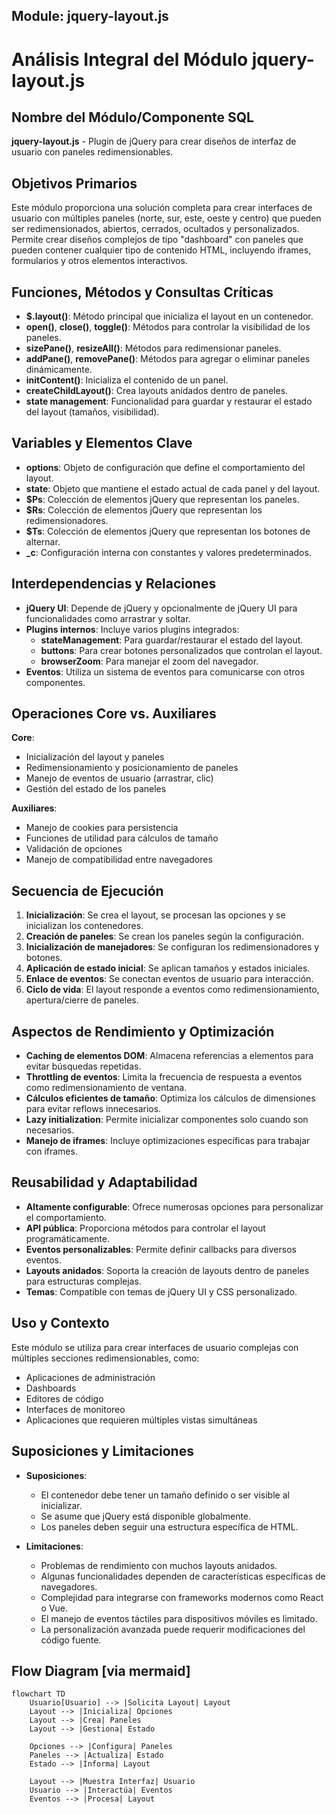 ## Module: jquery-layout.js

# Análisis Integral del Módulo jquery-layout.js

## Nombre del Módulo/Componente SQL
**jquery-layout.js** - Plugin de jQuery para crear diseños de interfaz de usuario con paneles redimensionables.

## Objetivos Primarios
Este módulo proporciona una solución completa para crear interfaces de usuario con múltiples paneles (norte, sur, este, oeste y centro) que pueden ser redimensionados, abiertos, cerrados, ocultados y personalizados. Permite crear diseños complejos de tipo "dashboard" con paneles que pueden contener cualquier tipo de contenido HTML, incluyendo iframes, formularios y otros elementos interactivos.

## Funciones, Métodos y Consultas Críticas
- **$.layout()**: Método principal que inicializa el layout en un contenedor.
- **open()**, **close()**, **toggle()**: Métodos para controlar la visibilidad de los paneles.
- **sizePane()**, **resizeAll()**: Métodos para redimensionar paneles.
- **addPane()**, **removePane()**: Métodos para agregar o eliminar paneles dinámicamente.
- **initContent()**: Inicializa el contenido de un panel.
- **createChildLayout()**: Crea layouts anidados dentro de paneles.
- **state management**: Funcionalidad para guardar y restaurar el estado del layout (tamaños, visibilidad).

## Variables y Elementos Clave
- **options**: Objeto de configuración que define el comportamiento del layout.
- **state**: Objeto que mantiene el estado actual de cada panel y del layout.
- **$Ps**: Colección de elementos jQuery que representan los paneles.
- **$Rs**: Colección de elementos jQuery que representan los redimensionadores.
- **$Ts**: Colección de elementos jQuery que representan los botones de alternar.
- **_c**: Configuración interna con constantes y valores predeterminados.

## Interdependencias y Relaciones
- **jQuery UI**: Depende de jQuery y opcionalmente de jQuery UI para funcionalidades como arrastrar y soltar.
- **Plugins internos**: Incluye varios plugins integrados:
  - **stateManagement**: Para guardar/restaurar el estado del layout.
  - **buttons**: Para crear botones personalizados que controlan el layout.
  - **browserZoom**: Para manejar el zoom del navegador.
- **Eventos**: Utiliza un sistema de eventos para comunicarse con otros componentes.

## Operaciones Core vs. Auxiliares
**Core**:
- Inicialización del layout y paneles
- Redimensionamiento y posicionamiento de paneles
- Manejo de eventos de usuario (arrastrar, clic)
- Gestión del estado de los paneles

**Auxiliares**:
- Manejo de cookies para persistencia
- Funciones de utilidad para cálculos de tamaño
- Validación de opciones
- Manejo de compatibilidad entre navegadores

## Secuencia de Ejecución
1. **Inicialización**: Se crea el layout, se procesan las opciones y se inicializan los contenedores.
2. **Creación de paneles**: Se crean los paneles según la configuración.
3. **Inicialización de manejadores**: Se configuran los redimensionadores y botones.
4. **Aplicación de estado inicial**: Se aplican tamaños y estados iniciales.
5. **Enlace de eventos**: Se conectan eventos de usuario para interacción.
6. **Ciclo de vida**: El layout responde a eventos como redimensionamiento, apertura/cierre de paneles.

## Aspectos de Rendimiento y Optimización
- **Caching de elementos DOM**: Almacena referencias a elementos para evitar búsquedas repetidas.
- **Throttling de eventos**: Limita la frecuencia de respuesta a eventos como redimensionamiento de ventana.
- **Cálculos eficientes de tamaño**: Optimiza los cálculos de dimensiones para evitar reflows innecesarios.
- **Lazy initialization**: Permite inicializar componentes solo cuando son necesarios.
- **Manejo de iframes**: Incluye optimizaciones específicas para trabajar con iframes.

## Reusabilidad y Adaptabilidad
- **Altamente configurable**: Ofrece numerosas opciones para personalizar el comportamiento.
- **API pública**: Proporciona métodos para controlar el layout programáticamente.
- **Eventos personalizables**: Permite definir callbacks para diversos eventos.
- **Layouts anidados**: Soporta la creación de layouts dentro de paneles para estructuras complejas.
- **Temas**: Compatible con temas de jQuery UI y CSS personalizado.

## Uso y Contexto
Este módulo se utiliza para crear interfaces de usuario complejas con múltiples secciones redimensionables, como:
- Aplicaciones de administración
- Dashboards
- Editores de código
- Interfaces de monitoreo
- Aplicaciones que requieren múltiples vistas simultáneas

## Suposiciones y Limitaciones
- **Suposiciones**:
  - El contenedor debe tener un tamaño definido o ser visible al inicializar.
  - Se asume que jQuery está disponible globalmente.
  - Los paneles deben seguir una estructura específica de HTML.

- **Limitaciones**:
  - Problemas de rendimiento con muchos layouts anidados.
  - Algunas funcionalidades dependen de características específicas de navegadores.
  - Complejidad para integrarse con frameworks modernos como React o Vue.
  - El manejo de eventos táctiles para dispositivos móviles es limitado.
  - La personalización avanzada puede requerir modificaciones del código fuente.
## Flow Diagram [via mermaid]
```mermaid
flowchart TD
    Usuario[Usuario] --> |Solicita Layout| Layout
    Layout --> |Inicializa| Opciones
    Layout --> |Crea| Paneles
    Layout --> |Gestiona| Estado
    
    Opciones --> |Configura| Paneles
    Paneles --> |Actualiza| Estado
    Estado --> |Informa| Layout
    
    Layout --> |Muestra Interfaz| Usuario
    Usuario --> |Interactúa| Eventos
    Eventos --> |Procesa| Layout
```
